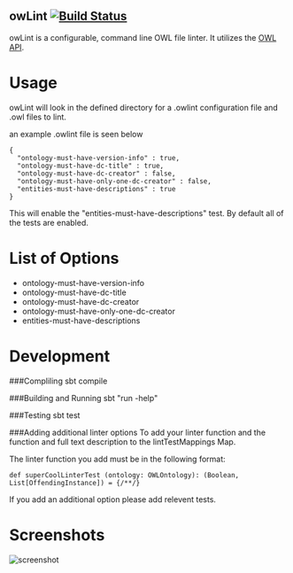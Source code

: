 owLint [![Build Status](https://travis-ci.org/Samangan/owLint.svg?branch=master)](http://travis-ci.org/Samangan/owLint)
------


owLint is a configurable, command line OWL file linter. It utilizes the [OWL API](https://github.com/owlcs/owlapi).

Usage
=====

owLint will look in the defined directory for a .owlint configuration file and .owl files to lint.

an example .owlint file is seen below

```
{
  "ontology-must-have-version-info" : true,
  "ontology-must-have-dc-title" : true,
  "ontology-must-have-dc-creator" : false,
  "ontology-must-have-only-one-dc-creator" : false,
  "entities-must-have-descriptions" : true
}
```
This will enable the "entities-must-have-descriptions" test. By default all of the tests are enabled.


List of Options
=====================
  * ontology-must-have-version-info
  * ontology-must-have-dc-title
  * ontology-must-have-dc-creator
  * ontology-must-have-only-one-dc-creator
  * entities-must-have-descriptions
  

Development
===========

###Compliling
sbt compile

###Building and Running
sbt "run -help"

###Testing
sbt test

###Adding additional linter options
To add your linter function and the function and full text description to the lintTestMappings Map.

The linter function you add must be in the following format:

```def superCoolLinterTest (ontology: OWLOntology): (Boolean, List[OffendingInstance]) = {/**/}```

If you add an additional option please add relevent tests.


Screenshots
===========
![screenshot](http://i.imgur.com/aKP7x86.png)

